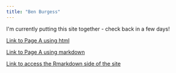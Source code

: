 ```yaml
---
title: "Ben Burgess"
---
```


I'm currently putting this site together - check back in a few days!

<a href="https://benjburgess.github.io/PageA"> Link to Page A using html</a>

[Link to Page A using markdown](https://benjburgess.github.io/PageA)

[Link to access the Rmarkdown side of the site](https://benjburgess.github.io/i/)
